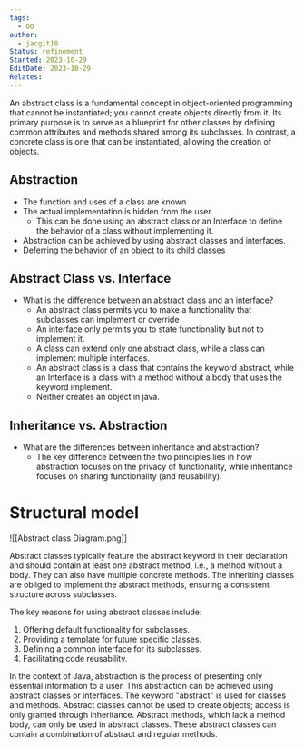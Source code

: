 ```yaml
---
tags:
  - OO
author:
  - jacgit18
Status: refinement
Started: 2023-10-29
EditDate: 2023-10-29
Relates:
---
```

An abstract class is a fundamental concept in object-oriented programming that cannot be instantiated; you cannot create objects directly from it. Its primary purpose is to serve as a blueprint for other classes by defining common attributes and methods shared among its subclasses. In contrast, a concrete class is one that can be instantiated, allowing the creation of objects.

## Abstraction
  - The function and uses of a class are known
  - The actual implementation is hidden from the user.
    - This can be done using an abstract class or an Interface to define the behavior of a class without implementing it.
  - Abstraction can be achieved by using abstract classes and interfaces.
  - Deferring the behavior of an object to its child classes
## Abstract Class vs. Interface

- What is the difference between an abstract class and an interface?
  - An abstract class permits you to make a functionality that subclasses can implement or override
  - An interface only permits you to state functionality but not to implement it.
  - A class can extend only one abstract class, while a class can implement multiple interfaces.
  - An abstract class is a class that contains the keyword abstract, while an Interface is a class with a method without a body that uses the keyword implement.
  - Neither creates an object in java.

## Inheritance vs. Abstraction

- What are the differences between inheritance and abstraction?
  - The key difference between the two principles lies in how abstraction focuses on the privacy of functionality, while inheritance focuses on sharing functionality (and reusability).
# Structural model
![[Abstract class Diagram.png]]


Abstract classes typically feature the abstract keyword in their declaration and should contain at least one abstract method, i.e., a method without a body. They can also have multiple concrete methods. The inheriting classes are obliged to implement the abstract methods, ensuring a consistent structure across subclasses.

The key reasons for using abstract classes include:

1. Offering default functionality for subclasses.
2. Providing a template for future specific classes.
3. Defining a common interface for its subclasses.
4. Facilitating code reusability.

In the context of Java, abstraction is the process of presenting only essential information to a user. This abstraction can be achieved using abstract classes or interfaces. The keyword "abstract" is used for classes and methods. Abstract classes cannot be used to create objects; access is only granted through inheritance. Abstract methods, which lack a method body, can only be used in abstract classes. These abstract classes can contain a combination of abstract and regular methods.
